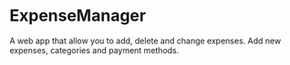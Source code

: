 # ExpenseManager

A web app that allow you to add, delete and change expenses.
Add new expenses, categories and payment methods.
